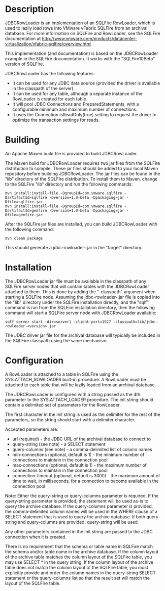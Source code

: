 Description
===========

JDBCRowLoader is an implementation of an SQLFire RowLoader, which is used to lazily load rows into VMware vFabric SQLFire
from an archival database. For more information on SQLFire and RowLoader, see the SQLFire documentation at
http://www.vmware.com/products/datacenter-virtualization/vfabric-sqlfire/overview.html. 

This implementation (and documentation) is based on the JDBCRowLoader example in the SQLFire documentation. It works with 
the "SQLFire10Beta" version of SQLFire.

JDBCRowLoader has the following features:

 * It can be used for any JDBC data source (provided the driver is available in the classpath of the server).
 * It can be used for any table, although a separate instance of the RowLoader is created for each table.
 * It will pool JDBC Connections and PreparedStatements, with a configurable minimum and maximum number of connections.
 * It uses the Connection.isReadOnly(true) setting to request the driver to optimize the transaction settings for reads.

Building
========

An Apache Maven build file is provided to build JDBCRowLoader. 

The Maven build for JDBCRowLoader requires two jar files from the SQLFire distribution to compile. These jar files should be added 
to your local Maven repository before building JDBCRowLoader. The jar files can be found in the "lib" directory of the SQLFire 
distribution. To install them to Maven, change to the SQLFire "lib" directory and run the following commands:

    mvn install:install-file -DgroupId=com.vmware.sqlfire -DartifactId=sqlfire -Dversion=1.0-beta -Dpackaging=jar -Dfile=sqlfire.jar
    mvn install:install-file -DgroupId=com.vmware.sqlfire -DartifactId=gemfire -Dversion=1.0-beta -Dpackaging=jar -Dfile=gemfire.jar

After the SQLFire jar files are installed, you can build JDBCRowLoader with the following command:

    mvn clean package

This should generate a jdbc-rowloader-<version>.jar in the "target" directory.

Installation
============

The JDBCRowLoader jar file must be available in the classpath of any SQLFire server nodes that will contain tables with the JDBCRowLoader
attached to them. This is done by adding the "-classpath" argument when starting a SQLFire node. Assuming the jdbc-rowloader-<version>.jar 
file is copied into the "lib" directory under the SQLFire installation directly, and the "sqlf" command is run from the SQLFire installation 
directory, then the following command will start a SQLFire server node with JDBCRowLoader available:

    sqlf server start -dir=server1 -client-port=1527 -classpath=lib/jdbc-rowloader-<version>.jar 
	 
The JDBC driver jar file for the archival database will typically be included in the SQLFire classpath using the same mechanism. 

Configuration
=============

A RowLoader is attached to a table in SQLFire using the SYS.ATTACH_ROWLOADER built-in procedure. A RowLoader must be attached to each 
table that will be lazily loaded from an archival database. 

The JDBCRowLoader is configured with a string passed as the 4th parameter to the SYS.ATTACH_LOADER procedure. The init 
string should contain a delimited set of parameters for the RowLoader.

The first character in the init string is used as the delimiter for the rest of the parameters, so the string should start
with a delimiter character. 

Accepted parameters are:

 * url (required) - the JDBC URL of the archival database to connect to
 * query-string (see note) - a SELECT statement
 * query-columns (see note) - a comma-delimited list of column names
 * min-connections (optional, default is 1) - the minimum number of connections to maintain in the connection pool
 * max-connections (optional, default is 1) - the maximum number of connections to maintain in the connection pool
 * connection-timeout (optional, default is 3000) - the maximum amount of time to wait, in milliseconds, for a connection
        to become available in the connection pool
      
Note: Either the query-string or query-columns parameter is required. If the query-string parameter is provided, the 
statement will be used as-is to query the archive database. If the query-columns parameter is provided, the comma-delimited 
column names will be used in the WHERE clause of a SELECT statement that is used to query the archive database. If both 
query-string and query-columns are provided, query-string will be used.  

Any other parameters contained in the init string are passed to the JDBC connection when it is created.

There is no requirement that the schema or table name in SQLFire match the schema and/or table name in the archive database.
If the column layout of the archive table matches the column layout of the SQLFire table, you may use SELECT * in the query string.
If the column layout of the archive table does not match the column layout of the SQLFire table, you must explicitly provide 
and order the column names in the query-string SELECT statement or the query-columns list so that the result set will match the 
layout of the SQLFire table.

